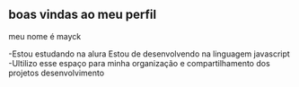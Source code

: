 ## boas vindas ao meu perfil

meu nome é mayck

-Estou estudando na alura
Estou de desenvolvendo na linguagem javascript
-Ultilizo esse espaço para minha organização e compartilhamento dos projetos desenvolvimento
